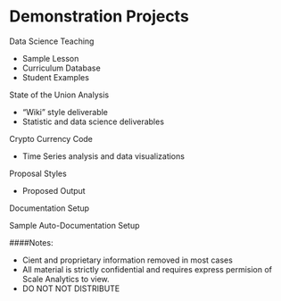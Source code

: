 # Demonstration Projects

Data Science Teaching
* Sample Lesson
* Curriculum Database
* Student Examples

State of the Union Analysis
* “Wiki” style deliverable
* Statistic and data science deliverables

Crypto Currency Code
* Time Series analysis and data visualizations

Proposal Styles
* Proposed Output

Documentation Setup

Sample Auto-Documentation Setup



####Notes:

* Cient and proprietary information removed in most cases
* All material is strictly confidential and requires express permision of Scale Analytics to view.
* DO NOT NOT DISTRIBUTE
